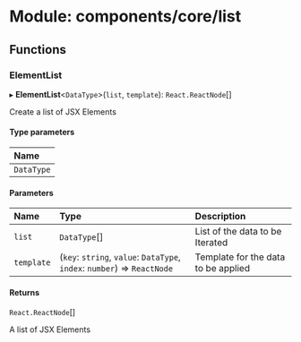 # Module: components/core/list

## Functions

### ElementList

▸ **ElementList**<`DataType`\>(`list`, `template`): `React.ReactNode`[]

Create a list of JSX Elements

#### Type parameters

| Name |
| :------ |
| `DataType` |

#### Parameters

| Name | Type | Description |
| :------ | :------ | :------ |
| `list` | `DataType`[] | List of the data to be Iterated |
| `template` | (`key`: `string`, `value`: `DataType`, `index`: `number`) => `ReactNode` | Template for the data to be applied |

#### Returns

`React.ReactNode`[]

A list of JSX Elements
